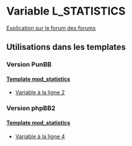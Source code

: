 # Variable L_STATISTICS
[Explication sur le forum des forums](http://forum.forumactif.com/t294113-listing-des-variables#L_STATISTICS)

## Utilisations dans les templates

### Version PunBB

#### [Template mod_statistics](punbb/mod_statistics.md)
* [Variable à la ligne 2](../punbb/mod_statistics.tpl#L2)

### Version phpBB2

#### [Template mod_statistics](subsilver/mod_statistics.md)
* [Variable à la ligne 4](../subsilver/mod_statistics.tpl#L4)